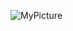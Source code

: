 ![MyPicture](https://user-images.githubusercontent.com/85770451/121976628-34b19e00-cd52-11eb-9db2-937e88bf1c2e.png)
